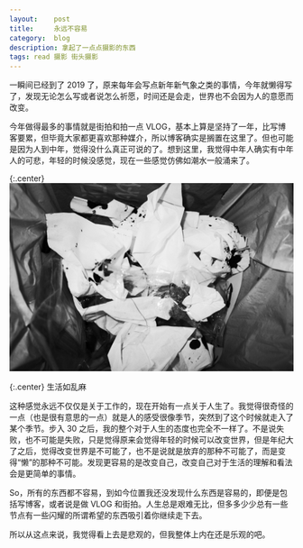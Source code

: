 ```yaml
---
layout:    post
title:     永远不容易
category:  blog
description: 拿起了一点点摄影的东西
tags: read 摄影 街头摄影
---
```

一瞬间已经到了 2019 了，原来每年会写点新年新气象之类的事情，今年就懒得写了，发现无论怎么写或者说怎么祈愿，时间还是会走，世界也不会因为人的意愿而改变。

今年做得最多的事情就是街拍和拍一点 VLOG，基本上算是坚持了一年，比写博客要累，但毕竟大家都更喜欢那种媒介，所以博客确实是搁置在这里了。但也可能是因为人到中年，觉得没什么真正可说的了。想到这里，我觉得中年人确实有中年人的可悲，年轻的时候没感觉，现在一些感觉仿佛如潮水一般涌来了。

{:.center}
<img src="/images/2019/2.jpg"/>

{:.center}
生活如乱麻

这种感觉永远不仅仅是关于工作的，现在开始有一点关于人生了。我觉得很奇怪的一点（也是很有意思的一点）就是人的感受很像季节，突然到了这个时候就走入了某个季节。步入 30 之后，我的整个对于人生的态度也完全不一样了。不是说失败，也不可能是失败，只是觉得原来会觉得年轻的时候可以改变世界，但是年纪大了之后，觉得改变世界是不可能了，也不是说就是放弃的那种不可能了，而是变得“懒”的那种不可能。发现更容易的是改变自己，改变自己对于生活的理解和看法会是更简单的事情。

So，所有的东西都不容易，到如今位置我还没发现什么东西是容易的，即便是包括写博客，或者说是做 VLOG 和街拍。人生总是艰难无比，但多多少少总有一些节点有一些闪耀的所谓希望的东西吸引着你继续走下去。

所以从这点来说，我觉得看上去是悲观的，但我整体上内在还是乐观的吧。